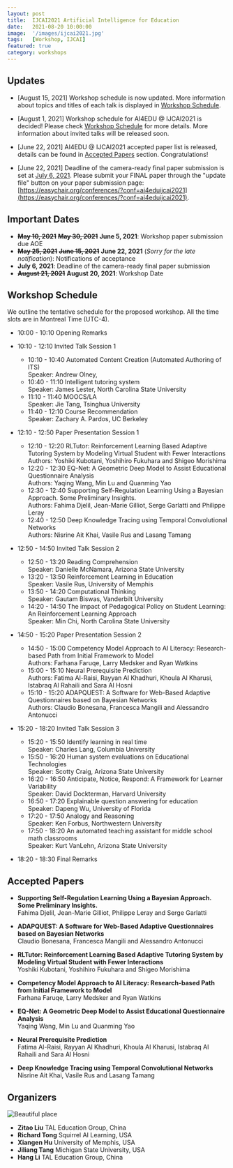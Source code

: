 ```yaml
---
layout: post
title:  IJCAI2021 Artificial Intelligence for Education
date:   2021-08-20 10:00:00
image:  '/images/ijcai2021.jpg'
tags:   [Workshop, IJCAI]
featured: true
category: workshops
---
```


## Updates
* [August 15, 2021] Workshop schedule is now updated. More information about topics and titles of each talk is displayed in [Workshop Schedule](#workshop-schedule).

* [August 1, 2021] Workshop schedule for AI4EDU @ IJCAI2021 is decided! Please check [Workshop Schedule](#workshop-schedule) for more details. More information about invited talks will be released soon.

* [June 22, 2021] AI4EDU @ IJCAI2021 accepted paper list is released, details can be found in [Accepted Papers](#accepted-papers) section. Congratulations!

* [June 22, 2021] Deadline of the camera-ready final paper submission is set at <u>July 6, 2021</u>. Please submit your FINAL paper through the "update file" button on your paper submission page: [https://easychair.org/conferences/?conf=ai4eduijcai2021](https://easychair.org/conferences/?conf=ai4eduijcai2021). 


## Important Dates

* ~~**May 10, 2021**~~ ~~**May 30, 2021**~~ **June 5, 2021**: Workshop paper submission due AOE
* ~~**May 25, 2021**~~ ~~**June 15, 2021**~~ **June 22, 2021** (*Sorry for the late notification*): Notifications of acceptance
* **July 6, 2021**: Deadline of the camera-ready final paper submission
* ~~**August 21, 2021**~~ **August 20, 2021**: Workshop Date 


## Workshop Schedule

We outline the tentative schedule for the proposed workshop. All the time slots are in Montreal Time (UTC-4).

* 10:00 - 10:10 Opening Remarks
* 10:10 - 12:10 Invited Talk Session 1
    * 10:10 - 10:40 Automated Content Creation (Automated Authoring of ITS)  
      Speaker: Andrew Olney, 
    * 10:40 - 11:10 Intelligent tutoring system  
      Speaker: James Lester, North Carolina State University
    * 11:10 - 11:40 MOOCS/LA  
      Speaker: Jie Tang, Tsinghua University
    * 11:40 - 12:10 Course Recommendation  
      Speaker: Zachary A. Pardos, UC Berkeley
* 12:10 - 12:50 Paper Presentation Session 1
    * 12:10 - 12:20 RLTutor: Reinforcement Learning Based Adaptive Tutoring System by Modeling Virtual Student with Fewer Interactions  
    Authors: Yoshiki Kubotani, Yoshihiro Fukuhara and Shigeo Morishima
    * 12:20 - 12:30 EQ-Net: A Geometric Deep Model to Assist Educational Questionnaire Analysis  
    Authors: Yaqing Wang, Min Lu and Quanming Yao
    * 12:30 - 12:40 Supporting Self-Regulation Learning Using a Bayesian Approach. Some Preliminary Insights.  
    Authors: Fahima Djelil, Jean-Marie Gilliot, Serge Garlatti and Philippe Leray
    * 12:40 - 12:50 Deep Knowledge Tracing using Temporal Convolutional Networks  
    Authors: Nisrine Ait Khai, Vasile Rus and Lasang Tamang
* 12:50 - 14:50 Invited Talk Session 2
    * 12:50 - 13:20 Reading Comprehension  
    Speaker: Danielle McNamara, Arizona State University
    * 13:20 - 13:50 Reinforcement Learning in Education  
    Speaker: Vasile Rus, University of Memphis
    * 13:50 - 14:20 Computational Thinking  
    Speaker: Gautam Biswas, Vanderbilt University
    * 14:20 - 14:50 The impact of Pedagogical Policy on Student Learning: An Reinforcement Learning Approach  
    Speaker: Min Chi, North Carolina State University
* 14:50 - 15:20 Paper Presentation Session 2
    * 14:50 - 15:00 Competency Model Approach to AI Literacy: Research-based Path from Initial Framework to Model  
    Authors: Farhana Faruqe, Larry Medsker and Ryan Watkins
    * 15:00 - 15:10 Neural Prerequisite Prediction  
    Authors: Fatima Al-Raisi, Rayyan Al Khadhuri, Khoula Al Kharusi, Istabraq Al Rahaili and Sara Al Hosni
    * 15:10 - 15:20 ADAPQUEST: A Software for Web-Based Adaptive Questionnaires based on Bayesian Networks  
    Authors: Claudio Bonesana, Francesca Mangili and Alessandro Antonucci
* 15:20 - 18:20 Invited Talk Session 3
    * 15:20 - 15:50 Identify learning in real time  
    Speaker: Charles Lang, Columbia University
    * 15:50 - 16:20 Human system evaluations on Educational Technologies  
    Speaker: Scotty Craig, Arizona State University
    * 16:20 - 16:50 Anticipate, Notice, Respond: A Framework for Learner Variability  
    Speaker: David Dockterman, Harvard University
    * 16:50 - 17:20 Explainable question answering for education  
    Speaker: Dapeng Wu, University of Florida
    * 17:20 - 17:50 Analogy and Reasoning  
    Speaker: Ken Forbus, Northwestern University
    * 17:50 - 18:20 An automated teaching assistant for middle school math classrooms  
    Speaker: Kurt VanLehn, Arizona State University

* 18:20 - 18:30 Final Remarks


## Accepted Papers

* **Supporting Self-Regulation Learning Using a Bayesian Approach. Some Preliminary Insights.**  
Fahima Djelil, Jean-Marie Gilliot, Philippe Leray and Serge Garlatti

* **ADAPQUEST: A Software for Web-Based Adaptive Questionnaires based on Bayesian Networks**  
Claudio Bonesana, Francesca Mangili and Alessandro Antonucci

* **RLTutor: Reinforcement Learning Based Adaptive Tutoring System by Modeling Virtual Student with Fewer Interactions**  
Yoshiki Kubotani, Yoshihiro Fukuhara and Shigeo Morishima

* **Competency Model Approach to AI Literacy: Research-based Path from Initial Framework to Model**  
Farhana Faruqe, Larry Medsker and Ryan Watkins

* **EQ-Net: A Geometric Deep Model to Assist Educational Questionnaire Analysis**  
Yaqing Wang, Min Lu and Quanming Yao

* **Neural Prerequisite Prediction**  
Fatima Al-Raisi, Rayyan Al Khadhuri, Khoula Al Kharusi, Istabraq Al Rahaili and Sara Al Hosni

* **Deep Knowledge Tracing using Temporal Convolutional Networks**  
Nisrine Ait Khai, Vasile Rus and Lasang Tamang


## Organizers

![Beautiful place]({{site.baseurl}}/images/ijcai2021_workshop_organizers.jpg)

* **Zitao Liu** TAL Education Group, China
* **Richard Tong** Squirrel AI Learning, USA
* **Xiangen Hu** University of Memphis, USA
* **Jiliang Tang** Michigan State University, USA
* **Hang Li** TAL Education Group, China
